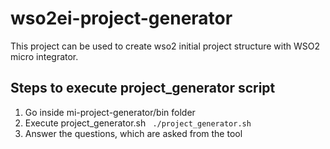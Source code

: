 # wso2ei-project-generator

This project can be used to create wso2 initial project structure with WSO2 micro integrator.
##  Steps to execute project_generator script

 1. Go inside mi-project-generator/bin folder
 2. Execute project_generator.sh
` ./project_generator.sh`
 3. Answer the questions, which are asked from the tool
